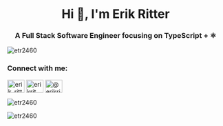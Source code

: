 <h1 align="center">Hi 👋, I'm Erik Ritter</h1>
<h3 align="center">A Full Stack Software Engineer focusing on TypeScript + ⚛</h3>

<p align="left"> <img src="https://komarev.com/ghpvc/?username=etr2460&label=Profile%20views&color=0e75b6&style=flat-square" alt="etr2460" /> </p>

<h3 align="left">Connect with me:</h3>
<p align="left">
<a href="https://twitter.com/erik_ritter" target="blank"><img align="center" src="https://raw.githubusercontent.com/rahuldkjain/github-profile-readme-generator/master/src/images/icons/Social/twitter.svg" alt="erik_ritter" height="30" width="40" /></a>
<a href="https://linkedin.com/in/erikrit" target="blank"><img align="center" src="https://raw.githubusercontent.com/rahuldkjain/github-profile-readme-generator/master/src/images/icons/Social/linked-in-alt.svg" alt="erikrit" height="30" width="40" /></a>
<a href="https://medium.com/@erikritter" target="blank"><img align="center" src="https://raw.githubusercontent.com/rahuldkjain/github-profile-readme-generator/master/src/images/icons/Social/medium.svg" alt="@erikritter" height="30" width="40" /></a>
</p>

<p><img src="https://github-readme-stats.vercel.app/api?username=etr2460&show_icons=true&locale=en" alt="etr2460" /></p>
<p><img  src="https://github-readme-streak-stats.herokuapp.com/?user=etr2460&" alt="etr2460" /></p>
